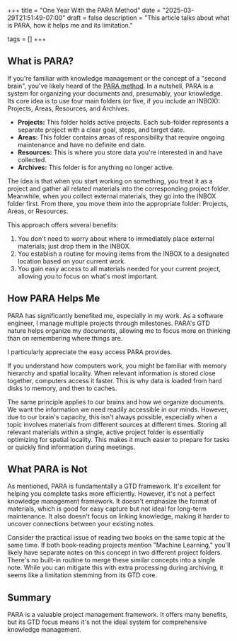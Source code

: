 +++
title = "One Year With the PARA Method"
date = "2025-03-29T21:51:49-07:00"
draft = false
description = "This article talks about what is PARA, how it helps me and its limitation."

tags = []
+++

## What is PARA?

If you're familiar with knowledge management or the concept of a "second brain", you've likely heard of the [PARA method](https://fortelabs.com/blog/para/). In a nutshell, PARA is a system for organizing your documents and, presumably, your knowledge. Its core idea is to use four main folders (or five, if you include an INBOX): Projects, Areas, Resources, and Archives.

* **Projects:** This folder holds active projects. Each sub-folder represents a separate project with a clear goal, steps, and target date.
* **Areas:** This folder contains areas of responsibility that require ongoing maintenance and have no definite end date.
* **Resources:** This is where you store data you're interested in and have collected.
* **Archives:** This folder is for anything no longer active.

The idea is that when you start working on something, you treat it as a project and gather all related materials into the corresponding project folder.
Meanwhile, when you collect external materials, they go into the INBOX folder first. From there, you move them into the appropriate folder: Projects, Areas, or Resources.

This approach offers several benefits:

1. You don't need to worry about where to immediately place external materials; just drop them in the INBOX.
2. You establish a routine for moving items from the INBOX to a designated location based on your current work.
3. You gain easy access to all materials needed for your current project, allowing you to focus on what's most important.

## How PARA Helps Me

PARA has significantly benefited me, especially in my work. As a software engineer, I manage multiple projects through milestones. PARA's GTD nature helps organize my documents, allowing me to focus more on thinking than on remembering where things are.

I particularly appreciate the easy access PARA provides.

If you understand how computers work, you might be familiar with memory hierarchy and spatial locality. When relevant information is stored close together, computers access it faster. This is why data is loaded from hard disks to memory, and then to caches.

The same principle applies to our brains and how we organize documents. We want the information we need readily accessible in our minds. However, due to our brain's capacity, this isn't always possible, especially when a topic involves materials from different sources at different times. Storing all relevant materials within a single, active project folder is essentially optimizing for spatial locality. This makes it much easier to prepare for tasks or quickly find information during meetings.

## What PARA is Not

As mentioned, PARA is fundamentally a GTD framework. It's excellent for helping you complete tasks more efficiently. However, it's not a perfect knowledge management framework. It doesn't emphasize the format of materials, which is good for easy capture but not ideal for long-term maintenance. It also doesn't focus on linking knowledge, making it harder to uncover connections between your existing notes.

Consider the practical issue of reading two books on the same topic at the same time. If both book-reading projects mention "Machine Learning," you'll likely have separate notes on this concept in two different project folders. There's no built-in routine to merge these similar concepts into a single note. While you can mitigate this with extra processing during archiving, it seems like a limitation stemming from its GTD core.

## Summary

PARA is a valuable project management framework. It offers many benefits, but its GTD focus means it's not the ideal system for comprehensive knowledge management.
